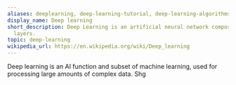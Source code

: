 ```yaml
---
aliases: deeplearning, deep-learning-tutorial, deep-learning-algorithms, deep-learning-papers
display_name: Deep learning
short_description: Deep Learning is an artificial neural network composed of many
  layers.
topic: deep-learning
wikipedia_url: https://en.wikipedia.org/wiki/Deep_learning
---
```

Deep learning is an AI function and subset of machine learning, used for processing large amounts of complex data.
Shg
